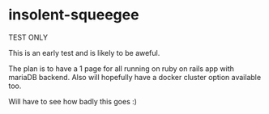 # insolent-squeegee
TEST ONLY

This is an early test and is likely to be aweful.

The plan is to have a 1 page for all running on ruby on rails app with mariaDB backend.
Also will hopefully have a docker cluster option available too.

Will have to see how badly this goes :)

